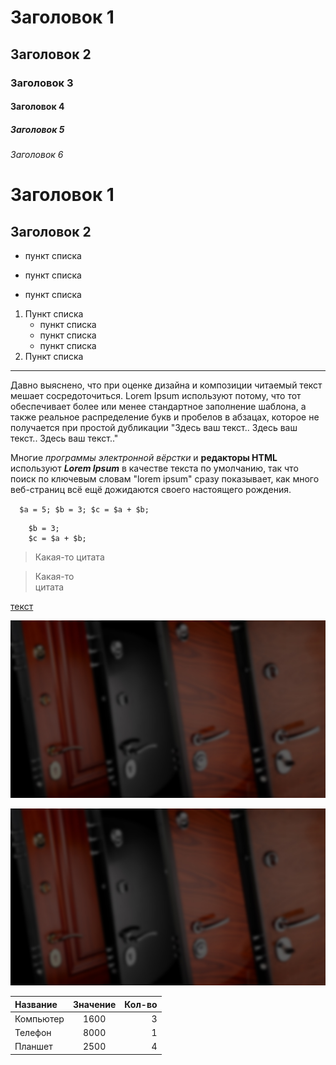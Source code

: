 # Заголовок 1
## Заголовок 2
### Заголовок 3
#### Заголовок 4
##### Заголовок 5
###### Заголовок 6

Заголовок 1
=
Заголовок 2
-
* пункт списка
- пункт списка
+ пункт списка

1. Пункт списка
    * пункт списка
    * пункт списка
    *  пункт списка
2. Пункт списка
***
Давно выяснено, что при оценке дизайна и  композиции читаемый текст мешает сосредоточиться. Lorem Ipsum используют потому, что тот обеспечивает более или менее стандартное заполнение шаблона, а также реальное распределение букв и пробелов в абзацах, которое не получается при простой дубликации "Здесь ваш текст.. Здесь ваш текст.. Здесь ваш текст.."  

Многие *программы электронной вёрстки* и **редакторы HTML** используют ***Lorem Ipsum*** в качестве текста по умолчанию, так что поиск по ключевым словам "lorem ipsum" сразу показывает, как много веб-страниц всё ещё дожидаются своего настоящего рождения.

`   $a = 5;
    $b = 3;
    $c = $a + $b;
`
```   $a = 5;
    $b = 3;
    $c = $a + $b;
```
>Какая-то цитата

>Какая-то  
цитата

[текст](https://google.com)

![alt к картинке](img/bg-about.jpg)


[![alt к картинке](img/bg-about.jpg)](https://google.com)

Название | Значение | Кол-во
:--------|:--------:|-------:
Компьютер| 1600     | 3
Телефон  | 8000     | 1
Планшет  | 2500     | 4


